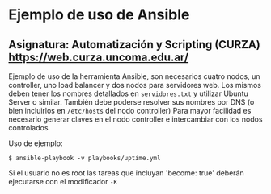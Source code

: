 # Ejemplo de uso de Ansible
## Asignatura: Automatización y Scripting (CURZA) https://web.curza.uncoma.edu.ar/
Ejemplo de uso de la herramienta Ansible, son necesarios cuatro nodos, un controller, uno load balancer y dos nodos para servidores web. Los mismos deben tener los nombres detallados en `servidores.txt` y utilizar Ubuntu Server o similar. También debe poderse resolver sus nombres por DNS (o bien incluirlos en `/etc/hosts` del nodo controller)
Para mayor facilidad es necesario generar claves en el nodo controller e intercambiar con los nodos controlados

Uso de ejemplo:

`$ ansible-playbook -v playbooks/uptime.yml`

Si el usuario no es root las tareas que incluyan 'become: true' deberán ejecutarse con el modificador `-K`